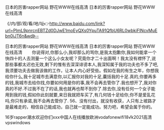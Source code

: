 日本的厉害rapper网站
野花WWW在线高清
日本的厉害rapper网站
野花WWW在线高清


《/内/部/观/看/地/址👉http://www.baidu.com/link?url=PImL9pnrcnEBTZd0DJwE1moEyQXs0YpuTA91QfbU6RL0wbkiFlNcvMuEbn0iJT6n&wd》--

日本的厉害rapper网站
野花WWW在线高清
日本的厉害rapper网站
野花WWW在线高清
　　你说得对,你那么小,我却那么的骂你,是我太抱歉你,我如何能拿一个快四十的人去测量一个这么小女友呢？究竟你才二十出面啊！我太没有襟怀了,说那些事都太迟也无效,剩下的惟有去深深诽谤本人,我深知属于我的功夫也不多了吧,我须要功夫去做我该做的工作，让本人内心好受些。假如在我的有生之年，你想我给你什么,我十足城市去满意你,以汇报你对我的十足,囊括我的十足.真的,你要再多的钱,我城市去给你找,你要如何用是你的事,我不会再去管你了.我也想开了,我对你真的不好.不过我不在了的话,我也就再也帮不到你了.除去你,没有任何一个女子能用到我的钱,假如你此刻就要,来日我就把车买了,有几何钱十足给你,你不是爱乱花吗,你只有承诺,我不会再去管你了.
	56、没有付出，就没有收获，人只有上坡路才是最难走的，相信自己能成功，自己就一定能成功。努力吧，希望会属于你的。





16岁rapper潮水欢迎你们ххх中国人在线播放欧洲vodafonewifi18√k2021高清vpswindows
